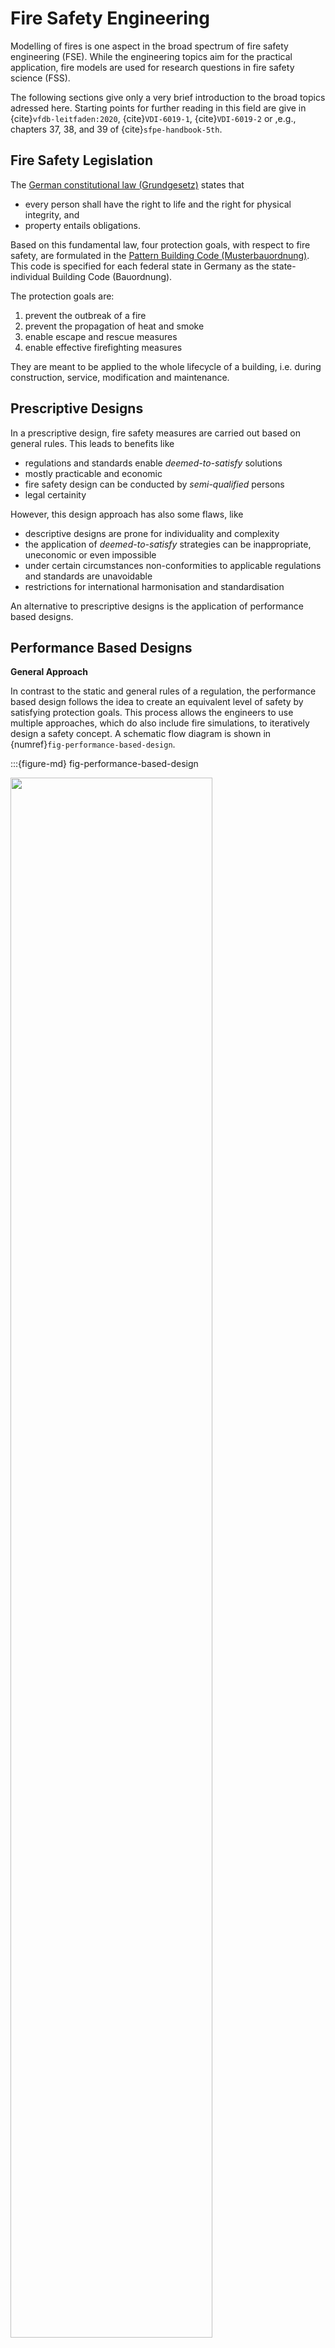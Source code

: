 # Fire Safety Engineering

Modelling of fires is one aspect in the broad spectrum of fire safety engineering (FSE). While the engineering topics aim for the practical application, fire models are used for research questions in fire safety science (FSS).

The following sections give only a very brief introduction to the broad topics adressed here. Starting points for further reading in this field are give in {cite}`vfdb-leitfaden:2020`, {cite}`VDI-6019-1`, {cite}`VDI-6019-2` or ,e.g., chapters 37, 38, and 39 of {cite}`sfpe-handbook-5th`.

## Fire Safety Legislation

The [German constitutional law (Grundgesetz)](https://en.wikipedia.org/wiki/Basic_Law_for_the_Federal_Republic_of_Germany) states that

* every person shall have the right to life and the right for physical integrity, and
* property entails obligations.

Based on this fundamental law, four protection goals, with respect to fire safety, are formulated in the  [Pattern Building Code (Musterbauordnung)](https://www.bauministerkonferenz.de/Dokumente/42323097.pdf). This code is specified for each federal state in Germany as the state-individual Building Code (Bauordnung). 

The protection goals are:
1. prevent the outbreak of a fire
1. prevent the propagation of heat and smoke
1. enable escape and rescue measures
1. enable effective firefighting measures

They are meant to be applied to the whole lifecycle of a building, i.e. during construction, service, modification and maintenance.

## Prescriptive Designs

In a prescriptive design, fire safety measures are carried out based on general rules. This leads to benefits like 

* regulations and standards enable *deemed-to-satisfy* solutions
* mostly practicable and economic
* fire safety design can be conducted by *semi-qualified* persons
* legal certainity

However, this design approach has also some flaws, like

* descriptive designs are prone for individuality and complexity
* the application of *deemed-to-satisfy* strategies can be inappropriate, uneconomic or even impossible
* under certain circumstances non-conformities to applicable regulations and standards are unavoidable
* restrictions for international harmonisation and standardisation

An alternative to prescriptive designs is the application of performance based designs.

## Performance Based Designs

**General Approach**

In contrast to the static and general rules of a regulation, the performance based design follows the idea to create an equivalent level of safety by satisfying protection goals. This process allows the engineers to use multiple approaches, which do also include fire simulations, to iteratively design a safety concept. A schematic flow diagram is shown in {numref}`fig-performance-based-design`.

:::{figure-md} fig-performance-based-design

<img src="figs/performance_based_design.svg" width="80%">

Simplified flow diagram of a prescriptive and performance based design.  
:::

**Qualitative Analysis**

The protection goals have to be defined to fulfill in a wide range of conceivable scenarios. These definitions must consider:
* various structures
* different and variable uses
* occupants physics and behaviour

The scope of a qualitative analysis covers the following aspects:
* building concept
  * fundamental construction
  * building materials
  * fire and smoke compartmentalisation
  * topology and separation of the escape routes
* concept of use 
  * fire loads
  * occupants
  * usage scenarios
* infrastructure 
  * technical systems
  * defensive fire protection measures
* fire scenarios
  * fire locations
  * possibilities for flame and smoke propagation
  
  
**Quantitative Analysis**

For a quantitatve analysis, models or empirical data is used for the evaluation of:
* fire scenarios and design fires
* fire effects, smoke propagation and smoke extraction/management
* building components and bearing structure
* assessment of technical and defensive measures
* life safety during fire exposure
* egress in case of emergency

## Fire Scenario

In order to evaluate an individual fire incident, an explicit fire scenario must be defined. In general, it needs to consider:

* the location of the seat of fire
* the fire load 
* the fire development
* the ventilation conditions
* the impact of technical measures
* the influence of fire fighting measures

In a fire scenario, the fire development – especially the rate at which it releases heat – must be specified. Remember: The HRR is "[The single most important variable in fire hazard](https://doi.org/10.1016/0379-7112(92)90019-9)", since it drives the smoke propagation and also heat transfer to the building structure. A common approach is to define a time-dependent heat release rate, $\mf HRR(t)$, which is based on a so called natural fire. A natural fire curve is an empirical approximation to real compartment fires, see {numref}`fig-natural-design-fire`, which can be represented in three phases:

1. Growth 
2. Fully developed
3. Decay


:::{figure-md} fig-natural-design-fire

<img src="figs/natural_design_fire.svg" width="60%">

Heat release rate curve based on the natural fire approximation.
:::


1. **Growth**: Typically, a fire needs some initial time take hold. This time can be called the virtual ignition time $t_0$. The following growth period is often approximated by a [parabolic raise of the heat release rate](https://doi.org/10.1016/0379-7112(84)90005-5), scaled by the fire-growth coefficient $\alpha * t^2$, leading to:

    $$\mf HRR(t) = \alpha\cdot (t - t_0)^2\quad,$$

    The relationship of the "t-squared" design fire can be observed from experiments. {numref}`fig-FurnitureCalorimeter` shows the HRR curves of three pieces of furniture, taken from [Babrauskas and Lawson](https://www.nist.gov/publications/upholstered-furniture-heat-release-rates-measured-furniture-calorimeter). The data series are shifted in time, such that the intervals of the sudden increase in HRR align. A t-squared design fire was fitted to the data series, with a fire-growth coefficient of 0.19 kW/s$^{-2}$ and a virtual ignition time of 90s.

:::{figure-md} fig-FurnitureCalorimeter

<img src="figs/FurnitureCalorimeter.svg" width="60%">

Heat release rate of different pieces of furniture, taken from [Babrauskas and Lawson](https://www.nist.gov/publications/upholstered-furniture-heat-release-rates-measured-furniture-calorimeter). A t-squared approximation is applied with a virtual ignition time of 90s. 
:::

    
    
2. **Fully developed**: After the flashover, all material that is capable to burn is participating in the fire. Depending on the ventilation conditions and fire load distribution, the profile of the recorded HRR can vary. For comparatively small individual items, the HRR may reach a peak value and drop again shortly after, see "Single Chair (F21)" in {numref}`fig-FurnitureCalorimeter`. Larger items, which may not be engulfed in flames immediately, can show a constant (averaged) HRR before the decay starts, see "Sofa (F32)" and "Love Seat (F31)" in {numref}`fig-FurnitureCalorimeter`. Overall, [individual items](https://www.nist.gov/el/fcd/fire-barriers-full-scale-chair-mock-ups) or smaller [configurations of items (CornerTest1/2)](https://www.nist.gov/el/fcd/cross-laminated-timber-compartments) tend to raise to a peak HRR and start to decay shortly after, when burning without confinement. These cases would be considered "fuel controlled". Situations with confinement, where the oxygen supply is limited, lead to constant heat release over prolonged periods of time. Consider cases where different fire loads are burning in the same room geometry and with different ventilation openings, see [CLT_Room_Test_1-2](https://www.nist.gov/el/fcd/cross-laminated-timber-compartments/cltroomtest1-2) and [CLT_Room_Test_1-6](https://www.nist.gov/el/fcd/cross-laminated-timber-compartments/cltroomtest1-6) in {numref}`fig-CrossLaminatedTimberCompartments`. They reach a peak HRR, limited by the available oxygen, which stays on average constant. Another example is the [Steel Closet](https://www.nist.gov/el/fcd/structure-separation-experiments-shed-burns-without-wind/1b-svsh0-5r1) experiment. These cases would be considerd "ventilation controlled".

    This part of the design fire is thus often modelled as a constant HRR at about its maximum value ($\mf HRR_{max}$), i.e.:
  
    $$\mf HRR(t) = HRR_{max}\quad.$$


:::{figure-md} fig-CrossLaminatedTimberCompartments

<img src="figs/CrossLaminatedTimberCompartments.svg" width="60%">

Heat release rates of different fuel loads and ventilation openings in a room of the same geometry, taken from the [NIST Fire Calorimetry Database (FCD)](https://www.nist.gov/el/fcd/cross-laminated-timber-compartments).
:::


    
3. **Decay**: The fire decay can be a somewhat drawn out process and depends on the fuel source. Once volatile components of the combustible material are mostly consumed and the objects collapsed, the flames shrink and most of the the combustion takes place at the solid (char oxidation). For example see the endings of [corner test 2](https://www.nist.gov/el/fcd/cross-laminated-timber-compartments/cornertest2), a [wooden shed](https://www.nist.gov/el/fcd/structure-separation-experiments-shed-burns-without-wind/1b-wcl0) or the [room flashover experiments](https://www.nist.gov/el/fcd/room-flashover-experiments-demonstrate-effectiveness-barrier-fabrics).The fire decay is typically not of large importance for a design fire due to fire fighting measures. In Germany, the fire brigade is expected to arrive on site within 8 min to 15 min after they receive a call, depending on the geography and population density (see "[Hilfsfrist](https://de.wikipedia.org/wiki/Hilfsfrist)"). Consider again {numref}`fig-CrossLaminatedTimberCompartments`, the fire brigade would likely have already started intervening. The actions of the fire brigade may have a notable impact, depending on fire size and employed measures, see for example the end of [CLT_Room_Test_1-6](https://www.nist.gov/el/fcd/cross-laminated-timber-compartments/cltroomtest1-6).

    Thus, one can make the assumption that when about 70% of the fire load is consumed, the decay phase starts. During that phase the heat release rate could be assumed to decay linearly and reaches a value of zero at time $\mf t_{end}$, i.e. 
  
    $$\mf \frac{HRR(t)}{dt} = const \quad.$$
    
    


The following tables present a selected set of values for the fire load and fire-growth coefficient, see {cite}`VDI-6019-1`. 


```{list-table} Fire intensity coefficients
:header-rows: 1
:name: tab-alpha
:widths: auto
:align: right

* - Fire development rate 
   - Fire intensity coefficient, <br>$\mf \alpha \ / \ kW/s^2$
* - slow
   - 0.0029
* - medium
   - 0.012
* - fast   
   - 0.047
* - very fast
   - 0.188
```


```{list-table} Specific maximal heat release rates
:header-rows: 1
:name: tab-hrr-max
:widths: auto
:align: right

* - Building or object 
   - Specific maximum heat release rate, <br> $\mf HRR_{max}'' \ / \ kW/m^2$
   - Fire development rate
* - offices
   - 300
   - medium
* - hotel rooms
   - 250
   - medium
* - sales areas
   - 500
   - fast
* - exhibitions, theatres, cinemas, stages
   - 500
   - fast
* - residence
   - 500
   - medium
* - museum
   - 300
   - slow
* - burning semi-trailer
   - 400
   - fast
* - wooden pallets <br> size: $\mf 1.2~m \times 1.2~m \times 0.14~m$,<br> humidity: 6% to 12%, <br> stacked / block storage, <br> height: $\mf 0.5~m$
   - 1250
   - medium up to fast
* - postbags, storage height $\mf 1.5~m$
   - 400
   - fast
```
